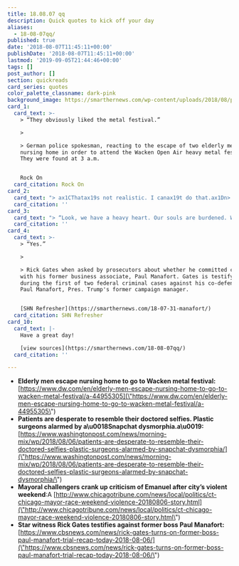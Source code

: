 ```yaml
---
title: 18.08.07 qq
description: Quick quotes to kick off your day
aliases:
  - 18-08-07qq/
published: true
date: '2018-08-07T11:45:11+00:00'
publishDate: '2018-08-07T11:45:11+00:00'
lastmod: '2019-09-05T21:44:46+00:00'
tags: []
post_author: []
section: quickreads
card_series: quotes
color_palette_classname: dark-pink
background_image: https://smarthernews.com/wp-content/uploads/2018/08/pexels-photo-167636.jpeg
card_1:
  card_text: >-
    > “They obviously liked the metal festival.”

    > 

    > German police spokesman, reacting to the escape of two elderly men from a
    nursing home in order to attend the Wacken Open Air heavy metal festival.
    They were found at 3 a.m.


    Rock On
  card_citation: Rock On
card_2:
  card_text: "> ax1CThatax19s not realistic. I canax19t do that.ax1Dn> n> Neelam Vashi, assistant professor of dermatology at Boston University School of Medicine, stating her reaction when people make requests to look like their filtered and edited social media photographs. She co-authored a piece addressing: ax1CSnapchat dysmorphia.""
  card_citation: ''
card_3:
  card_text: "> “Look, we have a heavy heart. Our souls are burdened. We are a better city.ax1Dn> n> Chicago Mayor Rahm Emanuel reacting to this weekend's 12 fatal and 63 non-fatal shootings in America's third-largest city."
  card_citation: ''
card_4:
  card_text: >-
    > “Yes.”

    > 

    > Rick Gates when asked by prosecutors about whether he committed crimes
    with his former business associate, Paul Manafort. Gates is testifying
    during the first of two federal criminal cases against his co-defendant,
    Paul Manafort, Pres. Trump's former campaign manager.


    [SHN Refresher](https://smarthernews.com/18-07-31-manafort/)
  card_citation: SHN Refresher
card_10:
  card_text: |-
    Have a great day!

    [view sources](https://smarthernews.com/18-08-07qq/)
  card_citation: ''

---
```

*   **Elderly men escape nursing home to go to Wacken metal festival:** [https://www.dw.com/en/elderly-men-escape-nursing-home-to-go-to-wacken-metal-festival/a-44955305](\"https://www.dw.com/en/elderly-men-escape-nursing-home-to-go-to-wacken-metal-festival/a-44955305\")
*   **Patients are desperate to resemble their doctored selfies. Plastic surgeons alarmed by a\\u0018Snapchat dysmorphia.a\\u0019:**  
    [https://www.washingtonpost.com/news/morning-mix/wp/2018/08/06/patients-are-desperate-to-resemble-their-doctored-selfies-plastic-surgeons-alarmed-by-snapchat-dysmorphia/](\"https://www.washingtonpost.com/news/morning-mix/wp/2018/08/06/patients-are-desperate-to-resemble-their-doctored-selfies-plastic-surgeons-alarmed-by-snapchat-dysmorphia/\")
*   **Mayoral challengers crank up criticism of Emanuel after city’s violent weekend**:A [http://www.chicagotribune.com/news/local/politics/ct-chicago-mayor-race-weekend-violence-20180806-story.html](\"http://www.chicagotribune.com/news/local/politics/ct-chicago-mayor-race-weekend-violence-20180806-story.html\")
*   **Star witness Rick Gates testifies against former boss Paul Manafort:** [https://www.cbsnews.com/news/rick-gates-turns-on-former-boss-paul-manafort-trial-recap-today-2018-08-06/](\"https://www.cbsnews.com/news/rick-gates-turns-on-former-boss-paul-manafort-trial-recap-today-2018-08-06/\")